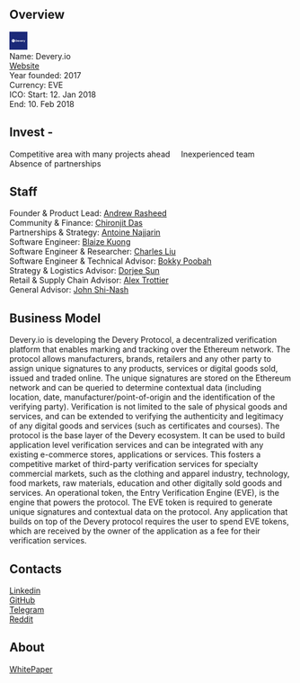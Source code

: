 ## Overview
![logo](../projects/logo/devery_io.png)  
Name: Devery.io  
[Website](https://devery.io/)  
Year founded: 2017  
Currency: EVE  
ICO: Start: 12. Jan 2018  
End: 10. Feb 2018
## Invest -
Competitive area with many projects ahead     
Inexperienced team       
Absence of partnerships   
## Staff
Founder & Product Lead: [Andrew Rasheed](../people/andrew_rasheed.md)  
Community & Finance: [Chironjit Das](../people/chironjit_das.md)  
Partnerships & Strategy: [Antoine Najjarin](../people/antoine_najjarin.md)  
Software Engineer: [Blaize Kuong](../people/blaize_kuong.md)  
Software Engineer & Researcher: [Charles Liu](../people/charles_liu.md)  
Software Engineer & Technical Advisor: [Bokky Poobah](../people/bokky_poobah.md)  
Strategy & Logistics Advisor: [Dorjee Sun](../people/dorjee_sun.md)  
Retail & Supply Chain Advisor: [Alex Trottier](../people/alex_trottier.md)  
General Advisor: [John Shi-Nash](../people/john_shi-nash.md)
## Business Model
Devery.io is developing the Devery Protocol, a decentralized verification platform that enables marking
and tracking over the Ethereum network. The protocol allows manufacturers, brands, retailers and any
other party to assign unique signatures to any products, services or digital goods sold, issued and traded
online. The unique signatures are stored on the Ethereum network and can be queried to determine
contextual data (including location, date, manufacturer/point-of-origin and the identification of the
verifying party). Verification is not limited to the sale of physical goods and services, and can be
extended to verifying the authenticity and legitimacy of any digital goods and services (such as
certificates and courses).
The protocol is the base layer of the Devery ecosystem. It can be used to build application level
verification services and can be integrated with any existing e-commerce stores, applications or services.
This fosters a competitive market of third-party verification services for specialty commercial markets,
such as the clothing and apparel industry, technology, food markets, raw materials, education and other
digitally sold goods and services.
An operational token, the Entry Verification Engine (EVE), is the engine that powers the protocol. The
EVE token is required to generate unique signatures and contextual data on the protocol. Any
application that builds on top of the Devery protocol requires the user to spend EVE tokens, which are
received by the owner of the application as a fee for their verification services.
## Contacts    
[Linkedin](https://www.linkedin.com/company/18282115/)      
[GitHub](https://github.com/devery)  
[Telegram](https://t.me/deverychat)  
[Reddit](https://www.reddit.com/r/deveryofficial/)
## About  
[WhitePaper](https://devery.io/whitepaper/Devery_Whitepaper_rev5.pdf)  
